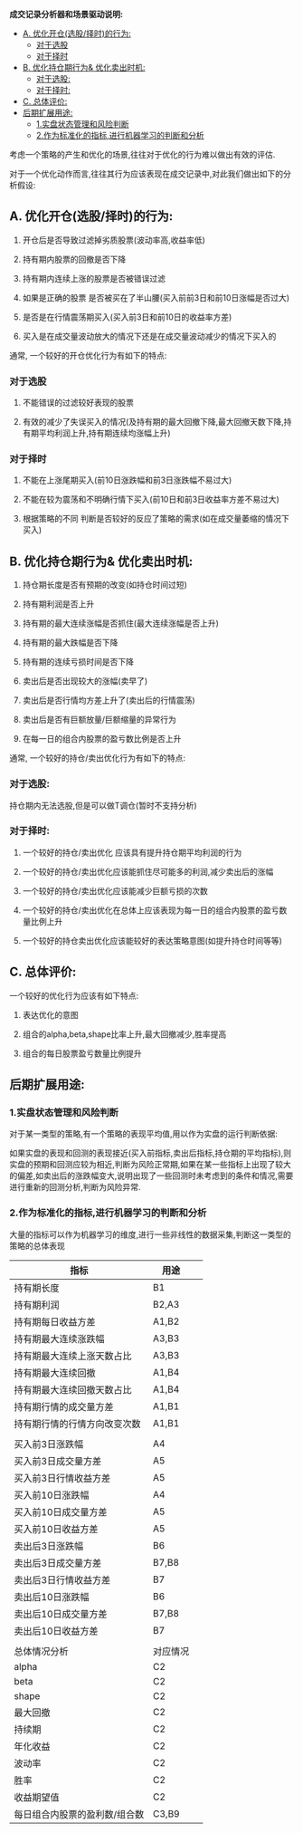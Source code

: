 **成交记录分析器和场景驱动说明:**


<!-- TOC -->

- [A. 优化开仓(选股/择时)的行为:](#a-优化开仓选股择时的行为)
    - [对于选股](#对于选股)
    - [对于择时](#对于择时)
- [B. 优化持仓期行为& 优化卖出时机:](#b-优化持仓期行为-优化卖出时机)
    - [对于选股:](#对于选股)
    - [对于择时:](#对于择时)
- [C. 总体评价:](#c-总体评价)
- [后期扩展用途:](#后期扩展用途)
    - [1.实盘状态管理和风险判断](#1实盘状态管理和风险判断)
    - [2.作为标准化的指标,进行机器学习的判断和分析](#2作为标准化的指标进行机器学习的判断和分析)

<!-- /TOC -->

 

考虑一个策略的产生和优化的场景,往往对于优化的行为难以做出有效的评估.

 

对于一个优化动作而言,往往其行为应该表现在成交记录中,对此我们做出如下的分析假设:

## A. 优化开仓(选股/择时)的行为:

1.    开仓后是否导致过滤掉劣质股票(波动率高,收益率低)

2.    持有期内股票的回撤是否下降

3.    持有期内连续上涨的股票是否被错误过滤

4.    如果是正确的股票 是否被买在了半山腰(买入前前3日和前10日涨幅是否过大)

5.    是否是在行情震荡期买入(买入前3日和前10日的收益率方差)

6.    买入是在成交量波动放大的情况下还是在成交量波动减少的情况下买入的

 

通常, 一个较好的开仓优化行为有如下的特点:

 

### 对于选股

1.    不能错误的过滤较好表现的股票

2.    有效的减少了失误买入的情况(及持有期的最大回撤下降,最大回撤天数下降,持有期平均利润上升,持有期连续均涨幅上升)

### 对于择时

1.    不能在上涨尾期买入(前10日涨跌幅和前3日涨跌幅不易过大)

2.    不能在较为震荡和不明确行情下买入(前10日和前3日收益率方差不易过大)

3.    根据策略的不同 判断是否较好的反应了策略的需求(如在成交量萎缩的情况下买入)

 

## B. 优化持仓期行为& 优化卖出时机:

 

1.    持仓期长度是否有预期的改变(如持仓时间过短)

2.    持有期利润是否上升

3.    持有期的最大连续涨幅是否抓住(最大连续涨幅是否上升)

4.    持有期的最大跌幅是否下降

5.    持有期的连续亏损时间是否下降

6.    卖出后是否出现较大的涨幅(卖早了)

7.    卖出后是否行情均方差上升了(卖出后的行情震荡)

8.    卖出后是否有巨额放量/巨额缩量的异常行为

9.    在每一日的组合内股票的盈亏数比例是否上升

 

 

通常, 一个较好的持仓/卖出优化行为有如下的特点:

 

### 对于选股:

持仓期内无法选股,但是可以做T调仓(暂时不支持分析)

 

### 对于择时:

1.    一个较好的持仓/卖出优化 应该具有提升持仓期平均利润的行为

2.    一个较好的持仓/卖出优化应该能抓住尽可能多的利润,减少卖出后的涨幅

3.    一个较好的持仓/卖出优化应该能减少巨额亏损的次数

4.    一个较好的持仓/卖出优化在总体上应该表现为每一日的组合内股票的盈亏数量比例上升

5.    一个较好的持仓卖出优化应该能较好的表达策略意图(如提升持仓时间等等)

 

 

 

## C. 总体评价:

 

一个较好的优化行为应该有如下特点:

1.    表达优化的意图

2.    组合的alpha,beta,shape比率上升,最大回撤减少,胜率提高

3.    组合的每日股票盈亏数量比例提升

 

 

## 后期扩展用途:

 

### 1.实盘状态管理和风险判断

对于某一类型的策略,有一个策略的表现平均值,用以作为实盘的运行判断依据:

如果实盘的表现和回测的表现接近(买入前指标,卖出后指标,持仓期的平均指标),则实盘的预期和回测应较为相近,判断为风险正常期,如果在某一些指标上出现了较大的偏差,如卖出后的涨跌幅变大,说明出现了一些回测时未考虑到的条件和情况,需要进行重新的回测分析,判断为风险异常.

 

### 2.作为标准化的指标,进行机器学习的判断和分析

大量的指标可以作为机器学习的维度,进行一些非线性的数据采集,判断这一类型的策略的总体表现







| 指标              | 用途    |      |
| --------------- | ----- | ---- |
| 持有期长度           | B1    |      |
| 持有期利润           | B2,A3 |      |
| 持有期每日收益方差       | A1,B2 |      |
| 持有期最大连续涨跌幅      | A3,B3 |      |
| 持有期最大连续上涨天数占比   | A3,B3 |      |
| 持有期最大连续回撤       | A1,B4 |      |
| 持有期最大连续回撤天数占比   | A1,B4 |      |
| 持有期行情的成交量方差     | A1,B1 |      |
| 持有期行情的行情方向改变次数  | A1,B1 |      |
|                 |       |      |
| 买入前3日涨跌幅        | A4    |      |
| 买入前3日成交量方差      | A5    |      |
| 买入前3日行情收益方差     | A5    |      |
| 买入前10日涨跌幅       | A4    |      |
| 买入前10日成交量方差     | A5    |      |
| 买入前10日收益方差      | A5    |      |
| 卖出后3日涨跌幅        | B6    |      |
| 卖出后3日成交量方差      | B7,B8 |      |
| 卖出后3日行情收益方差     | B7    |      |
| 卖出后10日涨跌幅       | B6    |      |
| 卖出后10日成交量方差     | B7,B8 |      |
| 卖出后10日收益方差      | B7    |      |
|                 |       |      |
| 总体情况分析          | 对应情况  |      |
| alpha           | C2    |      |
| beta            | C2    |      |
| shape           | C2    |      |
| 最大回撤            | C2    |      |
| 持续期             | C2    |      |
| 年化收益            | C2    |      |
| 波动率             | C2    |      |
| 胜率              | C2    |      |
| 收益期望值           | C2    |      |
| 每日组合内股票的盈利数/组合数 | C3,B9 |      |